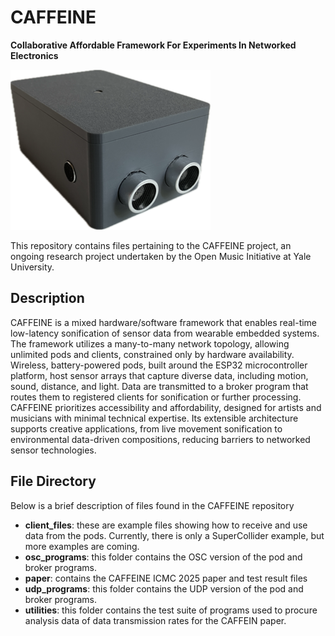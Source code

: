 # CAFFEINE
**Collaborative Affordable Framework For Experiments In Networked Electronics**

![alt text](https://github.com/scottericpetersen/CAFFEINE/blob/main/prototype_100.png?raw=true)

This repository contains files pertaining to the CAFFEINE project, an ongoing research project undertaken by the Open Music Initiative at Yale University. 

## Description

CAFFEINE is a mixed hardware/software framework that enables real-time low-latency sonification of sensor data from wearable embedded systems. The framework utilizes a many-to-many network topology, allowing unlimited pods and clients, constrained only by hardware availability. Wireless, battery-powered pods, built around the ESP32 microcontroller platform, host sensor arrays that capture diverse data, including motion, sound, distance, and light. Data are transmitted to a broker program that routes them to registered clients for sonification or further processing. CAFFEINE prioritizes accessibility and affordability, designed for artists and musicians with minimal technical expertise. Its extensible architecture supports creative applications, from live movement sonification to environmental data-driven compositions, reducing barriers to networked sensor technologies.

## File Directory

Below is a brief description of files found in the CAFFEINE repository

- **client_files**: these are example files showing how to receive and use data from the pods. Currently, there is only a SuperCollider example, but more examples are coming.
- **osc_programs**: this folder contains the OSC version of the pod and broker programs.
- **paper**: contains the CAFFEINE ICMC 2025 paper and test result files
- **udp_programs**: this folder contains the UDP version of the pod and broker programs.
- **utilities**: this folder contains the test suite of programs used to procure analysis data of data transmission rates for the CAFFEIN paper.
